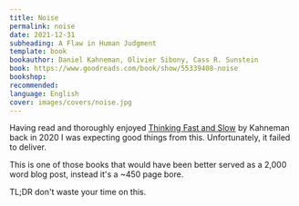 ```yaml
---
title: Noise
permalink: noise
date: 2021-12-31
subheading: A Flaw in Human Judgment
template: book
bookauthor: Daniel Kahneman, Olivier Sibony, Cass R. Sunstein
book: https://www.goodreads.com/book/show/55339408-noise
bookshop: 
recommended: 
language: English
cover: images/covers/noise.jpg
---
```


Having read and thoroughly enjoyed [Thinking Fast and Slow](https://www.jacquescorbytuech.com/reading/thinking-fast-and-slow) by Kahneman back in 2020 I was expecting good things from this. Unfortunately, it failed to deliver.

This is one of those books that would have been better served as a 2,000 word blog post, instead it's a ~450 page bore.

TL;DR don't waste your time on this.